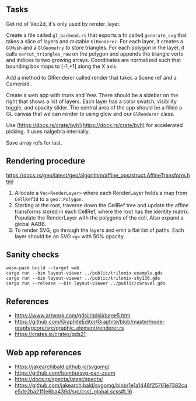 ## Tasks

Get rid of Vec2d, it's only used by render_layer.

Create a file called `gl_backend.rs` that exports a fn called `generate_svg` that
takes a slice of layers and mutable `GlRenderer`. For each layer, it creates
a `GlMesh` and a `GlGeometry` to store triangles. For each polygon in the layer,
it calls `earcut_triangles_raw` on the polygon and appends the triangle verts
and indices to two growing arrays.  Coordinates are normalized such that bounding
box maps to [-1,+1] along the X axis.

Add a method to GlRenderer called render that takes a Scene ref and a CameraId.

Create a web app with trunk and Yew. There should be a sidebar on the right that
shows a list of layers. Each layer has a color swatch, visibility toggle,
and opacity slider. The central area of the app should be a filled a GL canvas
that we can render to using glow and our `GlRenderer` class.

Use [https://docs.rs/crate/bvh](https://docs.rs/crate/bvh) for accelerated
picking. It uses nalgebra internally.

Save array refs for last.

## Rendering procedure

https://docs.rs/geo/latest/geo/algorithm/affine_ops/struct.AffineTransform.html

1. Allocate a `Vec<RenderLayer>` where each RenderLayer holds a map from
   `CellRefId` to a `geo::Polygon`.
2. Starting at the root, traverse down the CellRef tree and update the affine
   transforms stored in each CellRef, where the root has the identity matrix.
   Populate the RenderLayer with the polygons of the cell. Also expand a global
   AABB.
3. To render SVG, go through the layers and emit a flat list of paths.
   Each layer should be an SVG `<g>` with 50% opacity.

## Sanity checks

```
wasm-pack build --target web
cargo run --bin layout-viewer ../public/trilomix-example.gds
cargo run --bin layout-viewer ../public/trilomix-sky130.gds
cargo run --release --bin layout-viewer ../public/caravel.gds
```

## References

- https://www.artwork.com/gdsii/gdsii/page5.htm
- https://github.com/GraphiteEditor/Graphite/blob/master/node-graph/gcore/src/graphic_element/renderer.rs
- https://crates.io/crates/gds21

## Web app references

- https://jakearchibald.github.io/svgomg/
- https://github.com/bumbu/svg-pan-zoom
- https://docs.rs/specta/latest/specta/
- https://github.com/jakearchibald/svgomg/blob/1e1a1448f25761e7382cae5de2ba21f1e6ba439d/src/css/_global.scss#L16

